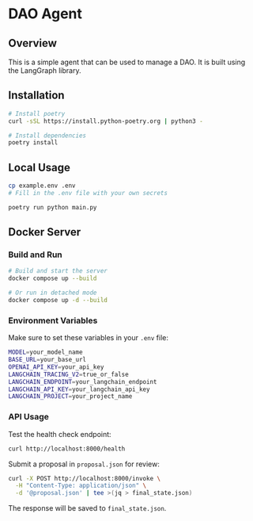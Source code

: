 # DAO Agent

## Overview

This is a simple agent that can be used to manage a DAO. It is built using the LangGraph library.

## Installation

```bash
# Install poetry
curl -sSL https://install.python-poetry.org | python3 -

# Install dependencies
poetry install
```

## Local Usage

```bash
cp example.env .env
# Fill in the .env file with your own secrets

poetry run python main.py
```

## Docker Server

### Build and Run

```bash
# Build and start the server
docker compose up --build

# Or run in detached mode
docker compose up -d --build
```

### Environment Variables

Make sure to set these variables in your `.env` file:
```bash
MODEL=your_model_name
BASE_URL=your_base_url
OPENAI_API_KEY=your_api_key
LANGCHAIN_TRACING_V2=true_or_false
LANGCHAIN_ENDPOINT=your_langchain_endpoint
LANGCHAIN_API_KEY=your_langchain_api_key
LANGCHAIN_PROJECT=your_project_name
```

### API Usage

Test the health check endpoint:
```bash
curl http://localhost:8000/health
```

Submit a proposal in `proposal.json` for review:
```bash
curl -X POST http://localhost:8000/invoke \
  -H "Content-Type: application/json" \
  -d '@proposal.json' | tee >(jq > final_state.json)
```

The response will be saved to `final_state.json`.